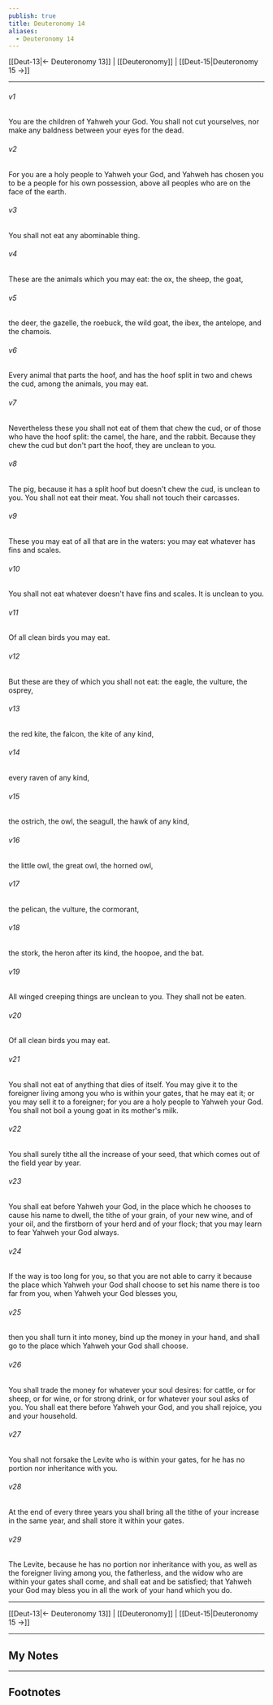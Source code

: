 ```yaml
---
publish: true
title: Deuteronomy 14
aliases:
  - Deuteronomy 14
---
```


[[Deut-13|← Deuteronomy 13]] | [[Deuteronomy]] | [[Deut-15|Deuteronomy 15 →]]
***



###### v1 
You are the children of Yahweh your God. You shall not cut yourselves, nor make any baldness between your eyes for the dead. 

###### v2 
For you are a holy people to Yahweh your God, and Yahweh has chosen you to be a people for his own possession, above all peoples who are on the face of the earth. 

###### v3 
You shall not eat any abominable thing. 

###### v4 
These are the animals which you may eat: the ox, the sheep, the goat, 

###### v5 
the deer, the gazelle, the roebuck, the wild goat, the ibex, the antelope, and the chamois. 

###### v6 
Every animal that parts the hoof, and has the hoof split in two and chews the cud, among the animals, you may eat. 

###### v7 
Nevertheless these you shall not eat of them that chew the cud, or of those who have the hoof split: the camel, the hare, and the rabbit. Because they chew the cud but don't part the hoof, they are unclean to you. 

###### v8 
The pig, because it has a split hoof but doesn't chew the cud, is unclean to you. You shall not eat their meat. You shall not touch their carcasses. 

###### v9 
These you may eat of all that are in the waters: you may eat whatever has fins and scales. 

###### v10 
You shall not eat whatever doesn't have fins and scales. It is unclean to you. 

###### v11 
Of all clean birds you may eat. 

###### v12 
But these are they of which you shall not eat: the eagle, the vulture, the osprey, 

###### v13 
the red kite, the falcon, the kite of any kind, 

###### v14 
every raven of any kind, 

###### v15 
the ostrich, the owl, the seagull, the hawk of any kind, 

###### v16 
the little owl, the great owl, the horned owl, 

###### v17 
the pelican, the vulture, the cormorant, 

###### v18 
the stork, the heron after its kind, the hoopoe, and the bat. 

###### v19 
All winged creeping things are unclean to you. They shall not be eaten. 

###### v20 
Of all clean birds you may eat. 

###### v21 
You shall not eat of anything that dies of itself. You may give it to the foreigner living among you who is within your gates, that he may eat it; or you may sell it to a foreigner; for you are a holy people to Yahweh your God. You shall not boil a young goat in its mother's milk. 

###### v22 
You shall surely tithe all the increase of your seed, that which comes out of the field year by year. 

###### v23 
You shall eat before Yahweh your God, in the place which he chooses to cause his name to dwell, the tithe of your grain, of your new wine, and of your oil, and the firstborn of your herd and of your flock; that you may learn to fear Yahweh your God always. 

###### v24 
If the way is too long for you, so that you are not able to carry it because the place which Yahweh your God shall choose to set his name there is too far from you, when Yahweh your God blesses you, 

###### v25 
then you shall turn it into money, bind up the money in your hand, and shall go to the place which Yahweh your God shall choose. 

###### v26 
You shall trade the money for whatever your soul desires: for cattle, or for sheep, or for wine, or for strong drink, or for whatever your soul asks of you. You shall eat there before Yahweh your God, and you shall rejoice, you and your household. 

###### v27 
You shall not forsake the Levite who is within your gates, for he has no portion nor inheritance with you. 

###### v28 
At the end of every three years you shall bring all the tithe of your increase in the same year, and shall store it within your gates. 

###### v29 
The Levite, because he has no portion nor inheritance with you, as well as the foreigner living among you, the fatherless, and the widow who are within your gates shall come, and shall eat and be satisfied; that Yahweh your God may bless you in all the work of your hand which you do.

***
[[Deut-13|← Deuteronomy 13]] | [[Deuteronomy]] | [[Deut-15|Deuteronomy 15 →]]

---
## My Notes

---
## Footnotes